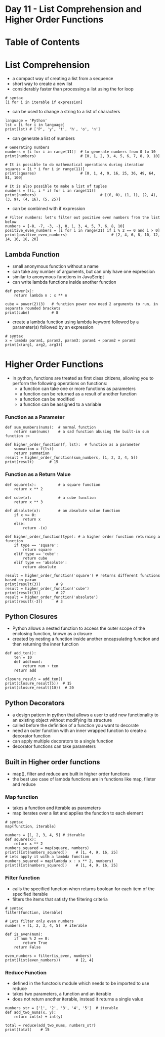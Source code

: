 # Day 11 - List Comprehension and Higher Order Functions

# Table of Contents

# List Comprehension

- a compact way of creating a list from a sequence
- short way to create a new list
- considerably faster than processing a list using the for loop

```other
# syntax
[i for i in iterable if expression]
```

- can be used to change a string to a list of characters

```other
language = 'Python'
lst = [i for i in language]
print(lst) # ['P', 'y', 't', 'h', 'o', 'n']
```

- can generate a list of numbers

```other
# Generating numbers
numbers = [i for i in range(11)]  # to generate numbers from 0 to 10
print(numbers)                    # [0, 1, 2, 3, 4, 5, 6, 7, 8, 9, 10]

# It is possible to do mathematical operations during iteration
squares = [i * i for i in range(11)]
print(squares)                    # [0, 1, 4, 9, 16, 25, 36, 49, 64, 81, 100]

# It is also possible to make a list of tuples
numbers = [(i, i * i) for i in range(11)]
print(numbers)                             # [(0, 0), (1, 1), (2, 4), (3, 9), (4, 16), (5, 25)]
```

- can be combined with if expression

```other
# Filter numbers: let's filter out positive even numbers from the list below
numbers = [-8, -7, -3, -1, 0, 1, 3, 4, 5, 7, 6, 8, 10]
positive_even_numbers = [i for i in range(21) if i % 2 == 0 and i > 0]
print(positive_even_numbers)                    # [2, 4, 6, 8, 10, 12, 14, 16, 18, 20]
```

## Lambda Function

- small anonymous function without a name
- can take any number of arguments, but can only have one expression
- similar to anonymous functions in JavaScript
- can write lambda functions inside another function

```other
def power(x):
    return lambda n : x ** n

cube = power(2)(3)   # function power now need 2 arguments to run, in separate rounded brackets
print(cube)          # 8
```

- create a lambda function using lambda keyword followed by a parameter(s) followed by an expression

```other
# syntax
x = lambda param1, param2, param3: param1 + param2 + param2
print(x(arg1, arg2, arg3))
```

# Higher Order Functions

- In python, functions are treated as first class citizens, allowing you to perform the following operations on functions:
   - a function can take one or more functions as parameters
   - a function can be returned as a result of another function
   - a function can be modified
   - a function can be assigned to a variable

### Function as a Parameter

```other
def sum_numbers(nums):  # normal function
    return sum(nums)    # a sad function abusing the built-in sum function :<

def higher_order_function(f, lst):  # function as a parameter
    summation = f(lst)
    return summation
result = higher_order_function(sum_numbers, [1, 2, 3, 4, 5])
print(result)       # 15
```

### Function as a Return Value

```other
def square(x):          # a square function
    return x ** 2

def cube(x):            # a cube function
    return x ** 3

def absolute(x):        # an absolute value function
    if x >= 0:
        return x
    else:
        return -(x)

def higher_order_function(type): # a higher order function returning a function
    if type == 'square':
        return square
    elif type == 'cube':
        return cube
    elif type == 'absolute':
        return absolute

result = higher_order_function('square') # returns different functions based on param
print(result(3))       # 9
result = higher_order_function('cube')
print(result(3))       # 27
result = higher_order_function('absolute')
print(result(-3))      # 3
```

## Python Closures

- Python allows a nested function to access the outer scope of the enclosing function, known as a closure
- created by nesting a function inside another encapsulating function and then returning the inner function

```other
def add_ten():
    ten = 10
    def add(num):
        return num + ten
    return add

closure_result = add_ten()
print(closure_result(5))  # 15
print(closure_result(10))  # 20
```

## Python Decorators

- a design pattern in python that allows a user to add new functionality to an existing object without modifying its structure
- called before the definition of a function you want to decorate
- need an outer function with an inner wrapped function to create a decorator function
- can apply multiple decorators to a single function
- decorator functions can take parameters

## Built in Higher order functions

- map(), filter and reduce are built in higher order functions
- the best use case of lambda functions are in functions like map, fileter and reduce

### Map function

- takes a function and iterable as parameters
- map iterates over a list and applies the function to each element

```other
# syntax
map(function, iterable)

numbers = [1, 2, 3, 4, 5] # iterable
def square(x):
    return x ** 2
numbers_squared = map(square, numbers)
print(list(numbers_squared))    # [1, 4, 9, 16, 25]
# Lets apply it with a lambda function
numbers_squared = map(lambda x : x ** 2, numbers)
print(list(numbers_squared))    # [1, 4, 9, 16, 25]
```

### Filter function

- calls the specified function when returns boolean for each item of the specified iterable
- filters the items that satisfy the filtering criteria

```other
# syntax
filter(function, iterable)

# Lets filter only even numbers
numbers = [1, 2, 3, 4, 5]  # iterable

def is_even(num):
    if num % 2 == 0:
        return True
    return False

even_numbers = filter(is_even, numbers)
print(list(even_numbers))       # [2, 4]
```

### Reduce Function

- defined in the functools module which needs to be imported to use reduce
- takes two parameters, a function and an iterable
- does not return another iterable, instead it returns a single value

```other
numbers_str = ['1', '2', '3', '4', '5']  # iterable
def add_two_nums(x, y):
    return int(x) + int(y)

total = reduce(add_two_nums, numbers_str)
print(total)    # 15
```

